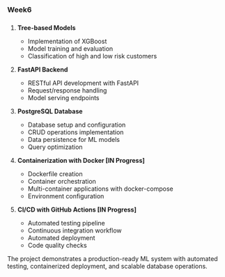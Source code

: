 ### Week6


#####
1. **Tree-based Models**
   - Implementation of XGBoost
   - Model training and evaluation
    - Classification of high and low risk customers 

2. **FastAPI Backend**
   - RESTful API development with FastAPI
   - Request/response handling
   - Model serving endpoints

3. **PostgreSQL Database**
   - Database setup and configuration
   - CRUD operations implementation
   - Data persistence for ML models
   - Query optimization

4. **Containerization with Docker [IN Progress]**
   - Dockerfile creation
   - Container orchestration
   - Multi-container applications with docker-compose
   - Environment configuration

5. **CI/CD with GitHub Actions [IN Progress]**
   - Automated testing pipeline
   - Continuous integration workflow
   - Automated deployment
   - Code quality checks

The project demonstrates a production-ready ML system with automated testing, containerized deployment, and scalable database operations.
